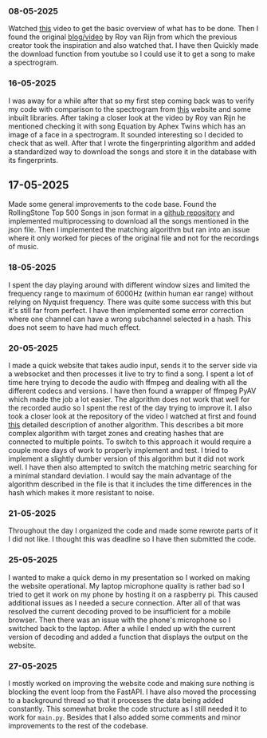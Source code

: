 ### 08-05-2025
Watched [this](https://www.youtube.com/watch?v=a0CVCcb0RJM) video to get the basic overview of what has to be done. Then I found the original [blog/video](https://www.youtube.com/watch?v=T4PJoAh4X1g) by Roy van Rijn from which the previous creator took the inspiration and also watched that.
I have then Quickly made the download function from youtube so I could use it to get a song to make a spectrogram. 
### 16-05-2025
I was away for a while after that so my first step coming back was to verify my code with comparison to the spectrogram from [this](https://convert.ing-now.com/audio-spectrogram-creator/) website and some inbuilt libraries. After taking a closer look at the video by Roy van Rijn he mentioned checking it with song Equation by Aphex Twins which has an image of a face in a spectrogram. It sounded interesting so I decided to check that as well. 
After that I wrote the fingerprinting algorithm and added a standardized way to download the songs and store it in the database with its fingerprints.
## 17-05-2025
Made some general improvements to the code base. Found the RollingStone Top 500 Songs in json format in a [github repository](https://gist.githubusercontent.com/keune/0de5c7fb669f7b682874/raw/4aabd7282ee6b58ff886af50489cbcc6c4bd1faf/RollingStone%2520Top%2520500%2520Song) and implemented multiprocessing to download all the songs mentioned in the json file.
Then I implemented the matching algorithm but ran into an issue where it only worked for pieces of the original file and not for the recordings of music.
### 18-05-2025
I spent the day playing around with different window sizes and limited the frequency range to maximum of 6000Hz (within human ear range) without relying on Nyquist frequency. There was quite some success with this but it's still far from perfect. I have then implemented some error correction where one channel can have a wrong subchannel selected in a hash. This does not seem to have had much effect.
### 20-05-2025
I made a quick website that takes audio input, sends it to the server side via a websocket and then processes it live to try to find a song. I spent a lot of time here trying to decode the audio with ffmpeg and dealing with all the different codecs and versions. I have then found a wrapper of ffmpeg PyAV which made the job a lot easier. The algorithm does not work that well for the recorded audio so I spent the rest of the day trying to improve it. I also took a closer look at the repository of the video I watched at first and found [this](https://drive.google.com/file/d/1ahyCTXBAZiuni6RTzHzLoOwwfTRFaU-C/view) detailed description of another algorithm.
This describes a bit more complex algorithm with target zones and creating hashes that are connected to multiple points. To switch to this approach it would require a couple more days of work to properly implement and test. I tried to implement a slightly dumber version of this algorithm but it did not work well. I have then also attempted to switch the matching metric searching for a minimal standard deviation. I would say the main advantage of the algorithm described in the file is that it includes the time differences in the hash which makes it more resistant to noise. 
### 21-05-2025
Throughout the day I organized the code and made some rewrote parts of it I did not like. I thought this was deadline so I have then submitted the code.
### 25-05-2025
I wanted to make a quick demo in my presentation so I worked on making the website operational. My laptop microphone quality is rather bad so I tried to get it work on my phone by hosting it on a raspberry pi. This caused additional issues as I needed a secure connection. After all of that was resolved the current decoding proved to be insufficient for a mobile browser. Then there was an issue with the phone's microphone so I switched back to the laptop. After a while I ended up with the current version of decoding and added a function that displays the output on the website.
### 27-05-2025
I mostly worked on improving the website code and making sure nothing is blocking the event loop from the FastAPI. I have also moved the processing to a background thread so that it processes the data being added constantly. This somewhat broke the code structure as I still needed it to work for `main.py`. Besides that I also added some comments and minor improvements to the rest of the codebase. 



